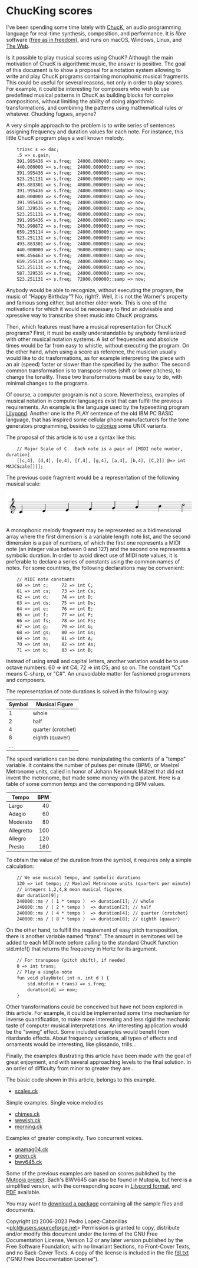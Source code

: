 # ChucKing scores

I've been spending some time lately with [ChucK](https://chuck.cs.princeton.edu/), an audio programming language for real-time synthesis, composition, and performance. It is *libre* software ([free as in freedom](https://www.gnu.org/philosophy/free-sw.html)), and runs on macOS, Windows, Linux, and [The Web](https://chuck.cs.princeton.edu/webchuck).

Is it possible to play musical scores using ChucK? Although the main motivation of ChucK is algorithmic music, the answer is positive. The goal of this document is to show a proposal for a notation system allowing to write and play ChucK programs containing monophonic musical fragments. This could be useful for several reasons, not only in order to play scores. For example, it could be interesting for composers who wish to use predefined musical patterns in ChucK as building blocks for complex compositions, without limiting the ability of doing algorithmic transformations, and combining the patterns using mathematical rules or whatever. Chucking fugues, anyone?

A very simple approach to the problem is to write series of sentences assigning frequency and duration values for each note. For instance, this little ChucK program plays a well known melody.

```
    triosc s => dac;  
    .5 => s.gain;
    391.995436 => s.freq;  24000.000000::samp => now;
    440.000000 => s.freq;  24000.000000::samp => now;
    391.995436 => s.freq;  24000.000000::samp => now;
    523.251131 => s.freq;  24000.000000::samp => now;
    493.883301 => s.freq;  48000.000000::samp => now;
    391.995436 => s.freq;  24000.000000::samp => now;
    440.000000 => s.freq;  24000.000000::samp => now;
    391.995436 => s.freq;  24000.000000::samp => now;
    587.329536 => s.freq;  24000.000000::samp => now;
    523.251131 => s.freq;  48000.000000::samp => now;
    391.995436 => s.freq;  24000.000000::samp => now;
    783.990872 => s.freq;  24000.000000::samp => now;
    659.255114 => s.freq;  24000.000000::samp => now;
    523.251131 => s.freq;  24000.000000::samp => now;
    493.883301 => s.freq;  24000.000000::samp => now;
    440.000000 => s.freq;  96000.000000::samp => now;
    698.456463 => s.freq;  24000.000000::samp => now;
    659.255114 => s.freq;  24000.000000::samp => now;
    523.251131 => s.freq;  24000.000000::samp => now;
    587.329536 => s.freq;  24000.000000::samp => now;
    523.251131 => s.freq;  72000.000000::samp => now;
```

Anybody would be able to recognize, without executing the program, the music of "Happy Birthday"? No, right?. Well, it is not the Warner's property and famous song either, but another older work. This is one of the motivations for which it would be necessary to find an advisable and xpressive way to transcribe sheet music into ChucK programs.

Then, which features must have a musical representation for ChucK programs? First, it must be easily understandable by anybody familiarized with other musical notation systems. A list of frequencies and absolute times would be far from easy to whistle, without executing the program. On the other hand, when using a score as reference, the musician usually would like to do trasformations, as for example interpreting the piece with an air (speed) faster or slower than the specified by the author. The second common transformation is to transpose notes (shift or lower pitches), to change the tonality. These two transformations must be easy to do, with minimal changes to the programs.

Of course, a computer program is not a score. Nevertheless, examples of musical notation in computer languages exist that can fulfill the previous requirements. An example is the language used by the typesetting program [Lilypond](https://lilypond.org). Another one is the PLAY sentence of the old IBM PC BASIC language, that has inspired some cellular phone manufacturers for the tone generators programming, besides to [colonize](https://www.unix.com/man-page/freebsd/4/spkr/) some UNIX variants.

The proposal of this article is to use a syntax like this:

```
    // Major Scale of C.  Each note is a pair of [MIDI note number, duration] 
    [[c,4], [d,4], [e,4], [f,4], [g,4], [a,4], [b,4], [C,2]] @=> int MAJCScale[][];
```

The previous code fragment would be a representation of the following musical scale:

![C major scale notation](scale.png)

A monophonic melody fragment may be represented as a bidimensional array where the first dimension is a variable length note list, and the second dimension is a pair of numbers, of which the first one represents a MIDI note (an integer value between 0 and 127) and the second one represents a symbolic duration. In order to avoid direct use of MIDI note values, it is preferable to declare a series of constants using the common names of notes. For some countries, the following declarations may be convenient:

```
    // MIDI note constants
    60 => int c;     72 => int C;
    61 => int cs;    73 => int Cs;
    62 => int d;     74 => int D;
    63 => int ds;    75 => int Ds;
    64 => int e;     76 => int E;
    65 => int f;     77 => int F;
    66 => int fs;    78 => int Fs;
    67 => int g;     79 => int G;
    68 => int gs;    80 => int Gs;
    69 => int a;     81 => int A;
    70 => int as;    82 => int As;
    71 => int b;     83 => int B;
```

Instead of using small and capital letters, another variation would be to use octave numbers: 60 => int C4; 72 => int C5; and so on. The constant "Cs" means C-sharp, or "C#". An unavoidable matter for fashioned programmers and composers.

The representation of note durations is solved in the following way:

| Symbol | Musical Figure     |
|--------|--------------------|
| 1      | whole              |
| 2      | half               |
| 4      | quarter (crotchet) |
| 8      | eighth (quaver)    |
| ...    |                    |

The speed variations can be done manipulating the contents of a "tempo" variable. It contains the number of pulses per minute (BPM), or Maelzel Metronome units, called in honor of Johann Nepomuk Mälzel that did not invent the metronome, but made some money with the patent. Here is a table of some common *tempi* and the corresponding BPM values.

| Tempo      | BPM |
|------------|----:|
| Largo      | 40  |
| Adagio     | 60  |
| Moderato   | 80  |
| Allegretto | 100 |
| Allegro    | 120 |
| Presto     | 160 |

To obtain the value of the duration from the symbol, it requires only a simple calculation:

```
    // We use musical tempo, and symbolic durations
    120 => int tempo; // Maelzel Metronome units (quarters per minute)
    // integers 1,2,4,8 mean musical figures
    dur duration[9];
    240000::ms / ( 1 * tempo )  => duration[1]; // whole
    240000::ms / ( 2 * tempo )  => duration[2]; // half
    240000::ms / ( 4 * tempo )  => duration[4]; // quarter (crotchet)
    240000::ms / ( 8 * tempo )  => duration[8]; // eighth (quaver)
```

On the other hand, to fulfill the requirement of easy pitch transposition, there is another variable named "trans". The amount in semitones will be added to each MIDI note before calling to the standard ChucK function std.mtof() that returns the frequency in Hertz for its argument.

```
    // For transpose (pitch shift), if needed
    0 => int trans;
    // Play a single note
    fun void playNote( int n, int d ) {
        std.mtof(n + trans) => s.freq;
        duration[d] => now;
    }
```

Other transformations could be conceived but have not been explored in this article. For example, it could be implemented some time mechanism for inverse quantification, to make more interesting and less rigid the mechanic taste of computer musical interpretations. An interesting application would be the "swing" effect. Some included examples would benefit from ritardando effects. About frequency variations, all types of effects and ornaments would be interesting, like glissando, trills...

Finally, the examples illustrating this article have been made with the goal of great enjoyment, and with several approaching levels to the final solution. In an order of difficulty from minor to greater they are...

The basic code shown in this article, belongs to this example.

-   [scales.ck](scales.ck)

Simple examples. Single voice melodies

-   [chimes.ck](chimes.ck)
-   [wewish.ck](wewish.ck)
-   [morning.ck](morning.ck)

Examples of greater complexity. Two concurrent voices.

-   [anamag04.ck](anamag04.ck)
-   [green.ck](green.ck)
-   [bwv645.ck](bwv645.ck)

Some of the previous examples are based on scores published by the [Mutopia project](https://www.mutopiaproject.org). Bach's BWV645 can also be found in Mutopia, but here is a simplified version, with the corresponding score in [Lilypond format](bwv645.ly), and [PDF](bwv645.pdf) available.

You may want to [download a package](https://github.com/pedrolcl/chucking-scores/archive/refs/tags/v1.0.0.tar.gz) containing all the sample files and documents.

Copyright (c) 2006-2023 Pedro Lopez-Cabanillas <<plcl@users.sourceforge.net>>
Permission is granted to copy, distribute and/or modify this document under the terms of the GNU Free Documentation License, Version 1.2 or any later version published by the Free Software Foundation; with no Invariant Sections, no Front-Cover Texts, and no Back-Cover Texts. A copy of the license is included in the file [fdl.txt](fdl.txt) ("GNU Free Documentation License").
